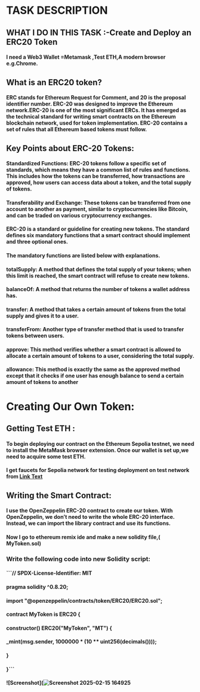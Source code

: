 # TASK DESCRIPTION
## WHAT I DO IN THIS TASK :-Create and Deploy an ERC20 Token
#### I need a Web3 Wallet =Metamask ,Test ETH,A modern browser e.g.Chrome.
## What is an ERC20 token?
#### ERC stands for Ethereum Request for Comment, and 20 is the proposal identifier number. ERC-20 was designed to improve the Ethereum network.ERC-20 is one of the most significant ERCs. It has emerged as the technical standard for writing smart contracts on the Ethereum blockchain network, used for token implementation. ERC-20 contains a set of rules that all Ethereum based tokens must follow.
## Key Points about ERC-20 Tokens:
#### Standardized Functions: ERC-20 tokens follow a specific set of standards, which means they have a common list of rules and functions. This includes how the tokens can be transferred, how transactions are approved, how users can access data about a token, and the total supply of tokens.
#### Transferability and Exchange: These tokens can be transferred from one account to another as payment, similar to cryptocurrencies like Bitcoin, and can be traded on various cryptocurrency exchanges.
#### ERC-20 is a standard or guideline for creating new tokens. The standard defines six mandatory functions that a smart contract should implement and three optional ones.
#### The mandatory functions are listed below with explanations.
#### totalSupply: A method that defines the total supply of your tokens; when this limit is reached, the smart contract will refuse to create new tokens.
#### balanceOf: A method that returns the number of tokens a wallet address has.
#### transfer: A method that takes a certain amount of tokens from the total supply and gives it to a user.
#### transferFrom: Another type of transfer method that is used to transfer tokens between users.
#### approve: This method verifies whether a smart contract is allowed to allocate a certain amount of tokens to a user, considering the total supply.
#### allowance: This method is exactly the same as the approved method except that it checks if one user has enough balance to send a certain amount of tokens to another
# Creating Our Own Token:
## Getting Test ETH :
#### To begin deploying our contract on the Ethereum Sepolia testnet, we need to install the MetaMask browser extension. Once our wallet is set up,we need to acquire some test ETH.
#### I get faucets for Sepolia network for testing deployment on test network from [Link Text](https://cloud.google.com/application/web3/faucet)
## Writing the Smart Contract:
#### I use the OpenZeppelin ERC-20 contract to create our token. With OpenZeppelin, we don’t need to write the whole ERC-20 interface. Instead, we can import the library contract and use its functions.
#### Now I go to ethereum remix ide and make a new solidity file,( MyToken.sol)
### Write the following code into new Solidity script:
#### ```// SPDX-License-Identifier: MIT
#### pragma solidity ^0.8.20;
#### import "@openzeppelin/contracts/token/ERC20/ERC20.sol";
#### contract MyToken is ERC20 {
####    constructor() ERC20("MyToken", "MT") {
####        _mint(msg.sender, 1000000 * (10 ** uint256(decimals())));
####    }
#### }```
#### ![Screenshot](![Screenshot 2025-02-15 164925](https://github.com/user-attachments/assets/5a704391-45b2-404a-9bcb-7ef89e6e8f5c)




























